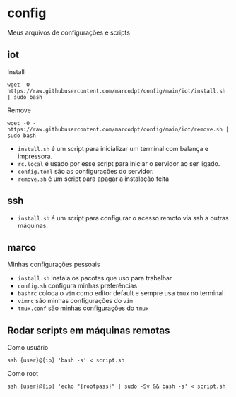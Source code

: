 # config

Meus arquivos de configurações e scripts

## iot
Install 
```
wget -O - https://raw.githubusercontent.com/marcodpt/config/main/iot/install.sh | sudo bash
```

Remove
```
wget -O - https://raw.githubusercontent.com/marcodpt/config/main/iot/remove.sh | sudo bash
```

 - `install.sh` é um script para inicializar um terminal com balança e impressora.
 - `rc.local` é usado por esse script para iniciar o servidor ao ser ligado.
 - `config.toml` são as configurações do servidor.
 - `remove.sh` é um script para apagar a instalação feita

## ssh
 - `install.sh` é um script para configurar o acesso remoto via ssh a outras
máquinas.

## marco
Minhas configurações pessoais
 - `install.sh` instala os pacotes que uso para trabalhar
 - `config.sh` configura minhas preferências
 - `bashrc` coloca o `vim` como editor default e sempre usa `tmux` no terminal 
 - `vimrc` são minhas configurações do `vim`
 - `tmux.conf` são minhas configurações do `tmux`

## Rodar scripts em máquinas remotas
Como usuário
```
ssh {user}@{ip} 'bash -s' < script.sh
```

Como root
```
ssh {user}@{ip} 'echo "{rootpass}" | sudo -Sv && bash -s' < script.sh
```
